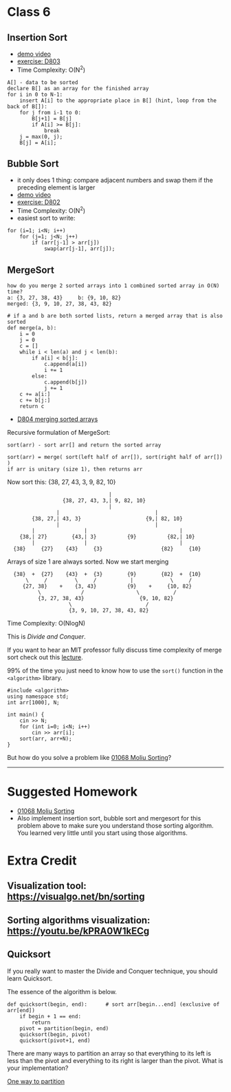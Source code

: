 # Class 6
## Insertion Sort
- [demo video](https://www.youtube.com/watch?v=OGzPmgsI-pQ)
- [exercise: D803](https://judge.hkoi.org/task/D803)
- Time Complexity: O(N<sup>2</sup>)
```
A[] - data to be sorted
declare B[] as an array for the finished array
for i in 0 to N-1:
    insert A[i] to the appropriate place in B[] (hint, loop from the back of B[]):
    for j from i-1 to 0:
        B[j+1] = B[j]
        if A[i] >= B[j]:
            break
    j = max(0, j);
    B[j] = A[i];
```
## Bubble Sort
- it only does 1 thing: compare adjacent numbers and swap them if the preceding element is larger
- [demo video](https://www.youtube.com/watch?v=nmhjrI-aW5o)
- [exercise: D802](https://judge.hkoi.org/task/D802)
- Time Complexity: O(N<sup>2</sup>)
- easiest sort to write:
```
for (i=1; i<N; i++)
    for (j=1; j<N; j++)
        if (arr[j-1] > arr[j])
            swap(arr[j-1], arr[j]);
```

## MergeSort
```
how do you merge 2 sorted arrays into 1 combined sorted array in O(N) time?
a: {3, 27, 38, 43}     b: {9, 10, 82}
merged: {3, 9, 10, 27, 38, 43, 82}
```
```
# if a and b are both sorted lists, return a merged array that is also sorted
def merge(a, b):
    i = 0
    j = 0
    c = []
    while i < len(a) and j < len(b):
        if a[i] < b[j]:
            c.append(a[i])
            i += 1
        else:
            c.append(b[j])
            j += 1
    c += a[i:]
    c += b[j:]
    return c
```
- [D804 merging sorted arrays](https://judge.hkoi.org/task/D804)

Recursive formulation of MergeSort:
```
sort(arr) - sort arr[] and return the sorted array

sort(arr) = merge( sort(left half of arr[]), sort(right half of arr[]) )
if arr is unitary (size 1), then returns arr
```
Now sort this: {38, 27, 43, 3, 9, 82, 10}
```
                                 |
                  {38, 27, 43, 3,| 9, 82, 10}
                                 |
                |                               |
        {38, 27,| 43, 3}                     {9,| 82, 10}
                |                               |
        |                |                              |
    {38,| 27}        {43,| 3}          {9}          {82,| 10}
        |                |                              |
  {38}     {27}    {43}     {3}                   {82}     {10}
```
Arrays of size 1 are always sorted. Now we start merging
```
  {38}  +  {27}    {43}  +  {3}        {9}        {82}  +  {10}
      \     /         \     /           |            \     /
     {27, 38}    +    {3, 43}          {9}    +     {10, 82}
          \             /                 \           /
          {3, 27, 38, 43}                  {9, 10, 82}
                    \                        /
                    {3, 9, 10, 27, 38, 43, 82} 
```

Time Complexity: O(NlogN)

This is *Divide and Conquer*.

If you want to hear an MIT professor fully discuss time complexity of merge sort check out this [lecture](https://ocw.mit.edu/courses/electrical-engineering-and-computer-science/6-006-introduction-to-algorithms-fall-2011/lecture-videos/lecture-3-insertion-sort-merge-sort/).

99% of the time you just need to know how to use the `sort()` function in the `<algorithm>` library.
```
#include <algorithm>
using namespace std;
int arr[1000], N;

int main() {
    cin >> N;
    for (int i=0; i<N; i++)
        cin >> arr[i];
    sort(arr, arr+N);
}
```
But how do you solve a problem like [01068 Moliu Sorting](https://judge.hkoi.org/task/01068)?

---

# Suggested Homework
- [01068 Moliu Sorting](https://judge.hkoi.org/task/01068)
- Also implement insertion sort, bubble sort and mergesort for this problem above to make sure you understand those sorting algorithm. You learned very little until you start using those algorithms.

# Extra Credit
## Visualization tool: https://visualgo.net/bn/sorting
## Sorting algorithms visualization: https://youtu.be/kPRA0W1kECg

## Quicksort
If you really want to master the Divide and Conquer technique, you should learn Quicksort.

The essence of the algorithm is below.
```
def quicksort(begin, end):      # sort arr[begin...end] (exclusive of arr[end])
    if begin + 1 == end:
        return
    pivot = partition(begin, end)
    quicksort(begin, pivot)
    quicksort(pivot+1, end)
```
There are many ways to partition an array so that everything to its left is less than the pivot and everything to its right is larger than the pivot. What is your implementation?

[One way to partition](https://www.youtube.com/watch?v=PgBzjlCcFvc)
